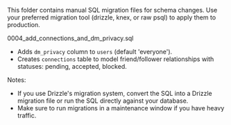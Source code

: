 This folder contains manual SQL migration files for schema changes. Use your preferred migration tool (drizzle, knex, or raw psql) to apply them to production.

0004_add_connections_and_dm_privacy.sql
 - Adds `dm_privacy` column to `users` (default 'everyone').
 - Creates `connections` table to model friend/follower relationships with statuses: pending, accepted, blocked.

Notes:
 - If you use Drizzle's migration system, convert the SQL into a Drizzle migration file or run the SQL directly against your database.
 - Make sure to run migrations in a maintenance window if you have heavy traffic.
